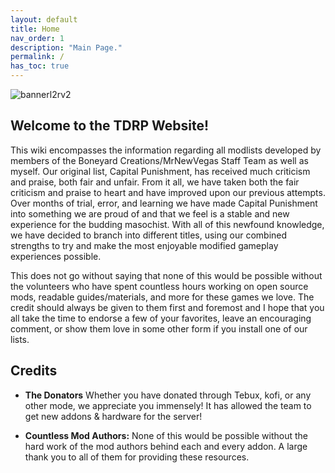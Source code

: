 ```yaml
---
layout: default
title: Home
nav_order: 1
description: "Main Page."
permalink: /
has_toc: true
---
```


![bannerl2rv2](https://i.gyazo.com/82f0841cef3fce8ea5c61e505e41d10e.png)


## Welcome to the TDRP Website!
This wiki encompasses the information regarding all modlists developed by members of the Boneyard Creations/MrNewVegas Staff Team as well as myself. Our original list, Capital Punishment, has received much criticism and praise, both fair and unfair. From it all, we have taken both the fair criticism and praise to heart and have improved upon our previous attempts. Over months of trial, error, and learning we have made Capital Punishment into something we are proud of and that we feel is a stable and new experience for the budding masochist. With all of this newfound knowledge, we have decided to branch into different titles, using our combined strengths to try and make the most enjoyable modified gameplay experiences possible.

This does not go without saying that none of this would be possible without the volunteers who have spent countless hours working on open source mods, readable guides/materials, and more for these games we love. The credit should always be given to them first and foremost and I hope that you all take the time to endorse a few of your favorites, leave an encouraging comment, or show them love in some other form if you install one of our lists.



















## Credits


- **The Donators**
Whether you have donated through Tebux, kofi, or any other mode, we appreciate you immensely! It has allowed the team to get new addons & hardware for the server!

- **Countless Mod Authors:** None of this would be possible without the hard work of the mod authors behind each and every addon. A large thank you to all of them for providing these resources.



